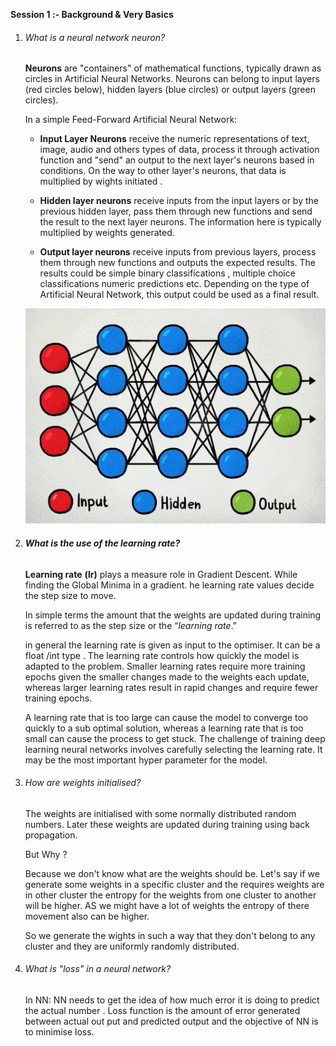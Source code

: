 

**Session 1 :- Background & Very Basics**

1. ###### What is a neural network neuron?

   **Neurons** are "containers" of mathematical functions, typically drawn as circles in Artificial Neural Networks. Neurons can belong to input layers (red circles below), hidden layers (blue circles) or output layers (green circles).

   In a simple Feed-Forward Artificial Neural Network:

   - **Input Layer Neurons** receive the numeric representations of text, image, audio and others types of data, process it through activation function and "send" an output to the next layer's neurons based in conditions. On the way to other layer's neurons, that data is multiplied by wights initiated .

   - **Hidden layer neurons** receive inputs from the input layers or by the previous hidden layer, pass them through new functions and send the result to the next layer neurons. The information  here is typically multiplied by weights generated.

   - **Output layer neurons** receive inputs from previous layers, process them through new functions and outputs the expected results. The results could be simple binary classifications , multiple choice classifications  numeric predictions etc. Depending on the type of Artificial Neural Network, this output could be used as a final result.

     

   ![](Neuralnet.jpg)

   

2. ###### **What is the use of the learning rate?**

   **Learning rate** **(lr)** plays a measure role in Gradient Descent. While finding the Global Minima in a gradient.  he learning rate values decide the step size to move.

   In simple terms the amount that the weights are updated during training is referred to as the step size or the “*learning rate*.”

   in general the learning rate is given as input to the optimiser. It can be a float /int type . The learning rate controls how quickly the model is adapted to the problem. Smaller learning rates require more training epochs given the smaller changes made to the weights each update, whereas larger learning rates result in rapid changes and require fewer training epochs.

   A learning rate that is too large can cause the model to converge too quickly to a sub optimal solution, whereas a learning rate that is too small can cause the process to get stuck. The challenge of training deep learning neural networks involves carefully selecting the learning rate. It may be the most important hyper parameter for the model.

   

3. ###### How are weights initialised?

   The weights are initialised with some normally distributed random numbers. Later these weights are updated during training using back propagation.

   But Why ?

   Because we don't know  what are the weights  should be. Let's say if we generate some weights in a specific cluster and the requires weights are in other cluster the entropy for the weights from one cluster to another will be higher. AS we might have a lot of weights the entropy of there movement also can be higher.

   So we generate the wights in such a way that they don't belong to any cluster and they are uniformly randomly distributed. 

4. ###### What is "loss" in a neural network?

   In NN: NN needs to get the idea of how much error it is doing to predict the actual number . Loss function is  the amount of error generated   between actual out put and predicted output  and the objective of NN is to minimise loss. 

